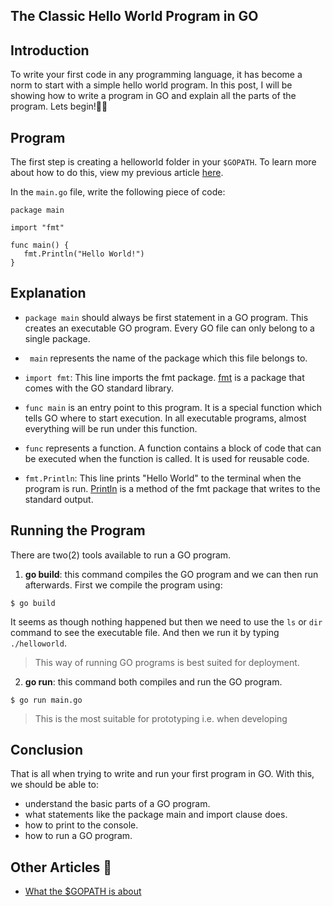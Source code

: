 ## The Classic Hello World Program in GO

## Introduction

To write your first code in any programming language, it has become a norm to start with a simple hello world program. In this post, I will be showing how to write a program in GO and explain all the parts of the program. Lets begin!👍🏼

## Program

The first step is creating a helloworld folder in your `$GOPATH`. To learn more about how to do this, view my previous article [here](https://fabcodes.hashnode.dev/what-the-dollargopath-is-about-ck8stjzhh004y07s129623r3v).

In the `main.go` file, write the following piece of code:
```
package main

import "fmt"

func main() {
   fmt.Println("Hello World!")
}

```

## Explanation

- `package main`  should always be first statement in a GO program. This creates an executable GO program. Every GO file can only belong to a single package.

- ` main`  represents the name of the package which this file belongs to.

- `import fmt`: This line imports the fmt package. [fmt](https://golang.org/pkg/fmt/) is a package that comes with the GO standard library. 

- `func main` is an entry point to this program. It is a special function which tells GO where to start execution. In all executable programs, almost everything will be run under this function.

- `func` represents a function. A function contains a block of code that can be executed when the function is called. It is used for reusable code.

- `fmt.Println`: This line prints "Hello World" to the terminal when the program is run. [Println](https://golang.org/pkg/fmt/#Println) is a method of the fmt package that writes to the standard output.

## Running the Program

There are two(2) tools available to run a GO program.

1. **go build**: this command compiles the GO program and we can then run afterwards. First we compile the program using:
```
$ go build
```
It seems as though nothing happened but then we need to use the `ls` or `dir` command to see the executable file. And then we run it by typing `./helloworld`.

 > This way of running GO programs is best suited for deployment.

2. **go run**: this command both compiles and run the GO program.
```
$ go run main.go
```
 > This is the most suitable for prototyping i.e. when developing

## Conclusion
That is all when trying to write and run your first program in GO. With this, we should be able to:
- understand the basic parts of a GO program.
- what statements like the package main and import clause does.
- how to print to the console.
- how to run a GO program.


## Other Articles 📖
- [What the $GOPATH is about](https://fabcodes.hashnode.dev/what-the-dollargopath-is-about-ck8stjzhh004y07s129623r3v)